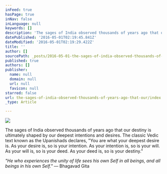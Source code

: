 ```yaml
---
inFeed: true
hasPage: true
inNav: false
inLanguage: null
keywords: []
description: 'The sages of India observed thousands of years ago that our destiny is ultimately shaped by our deepest intentions and desires. The classic Vedic text known as the Upanishads declares, “You are what your deepest desire is. As your desire is, so is your intention. As your intention is, so is your will. As your will is, so is your deed. As your deed is, so is your destiny.”'
datePublished: '2016-05-01T02:19:45.841Z'
dateModified: '2016-05-01T02:19:29.422Z'
title: ''
author: []
sourcePath: _posts/2016-05-01-the-sages-of-india-observed-thousands-of-years-ago-that-our.md
published: true
authors: []
publisher:
  name: null
  domain: null
  url: null
  favicon: null
starred: false
url: the-sages-of-india-observed-thousands-of-years-ago-that-our/index.html
_type: Article

---
```

![](https://the-grid-user-content.s3-us-west-2.amazonaws.com/ba0c14a4-8e2c-429f-81a4-078a096d80f9.jpg)

The sages of India observed thousands of years ago that our destiny is ultimately shaped by our deepest intentions and desires. The classic Vedic text known as the Upanishads declares, "You are what your deepest desire is. As your desire is, so is your intention. As your intention is, so is your will. As your will is, so is your deed. As your deed is, so is your destiny."

_"He who experiences the unity of life sees his own Self in all beings, and all beings in his own Self."_ ― Bhagavad Gita